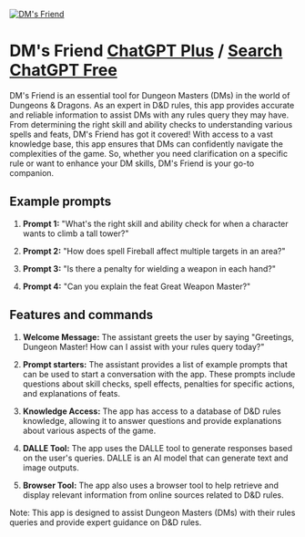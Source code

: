
[![DM's Friend](https://files.oaiusercontent.com/file-PeTE0822vOqJ0mc72URJ0NWo?se=2123-10-16T03%3A24%3A38Z&sp=r&sv=2021-08-06&sr=b&rscc=max-age%3D31536000%2C%20immutable&rscd=attachment%3B%20filename%3Da31cea06-f157-4bce-b36f-99b1db89db55.png&sig=0sJrqAaKz1sZ4XO89uDqw0n/leQ1yaFXvh6ltP%2BHNZs%3D)](https://chat.openai.com/g/g-jXKzpvoJC-dm-s-friend)

# DM's Friend [ChatGPT Plus](https://chat.openai.com/g/g-jXKzpvoJC-dm-s-friend) / [Search ChatGPT Free](https://gptcall.net/index.html#/?search=DM's%20Friend)

DM's Friend is an essential tool for Dungeon Masters (DMs) in the world of Dungeons & Dragons. As an expert in D&D rules, this app provides accurate and reliable information to assist DMs with any rules query they may have. From determining the right skill and ability checks to understanding various spells and feats, DM's Friend has got it covered! With access to a vast knowledge base, this app ensures that DMs can confidently navigate the complexities of the game. So, whether you need clarification on a specific rule or want to enhance your DM skills, DM's Friend is your go-to companion.

## Example prompts

1. **Prompt 1:** "What's the right skill and ability check for when a character wants to climb a tall tower?"

2. **Prompt 2:** "How does spell Fireball affect multiple targets in an area?"

3. **Prompt 3:** "Is there a penalty for wielding a weapon in each hand?"

4. **Prompt 4:** "Can you explain the feat Great Weapon Master?"

## Features and commands

1. **Welcome Message:** The assistant greets the user by saying "Greetings, Dungeon Master! How can I assist with your rules query today?"

2. **Prompt starters:** The assistant provides a list of example prompts that can be used to start a conversation with the app. These prompts include questions about skill checks, spell effects, penalties for specific actions, and explanations of feats.

3. **Knowledge Access:** The app has access to a database of D&D rules knowledge, allowing it to answer questions and provide explanations about various aspects of the game.

4. **DALLE Tool:** The app uses the DALLE tool to generate responses based on the user's queries. DALLE is an AI model that can generate text and image outputs.

5. **Browser Tool:** The app also uses a browser tool to help retrieve and display relevant information from online sources related to D&D rules.

Note: This app is designed to assist Dungeon Masters (DMs) with their rules queries and provide expert guidance on D&D rules.


